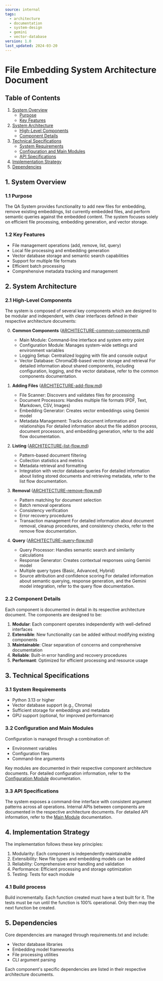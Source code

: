 ```yaml
---
source: internal
tags:
  - architecture
  - documentation
  - system-design
  - gemini
  - vector-database
version: 1.0
last_updated: 2024-03-20
---
```


# File Embedding System Architecture Document

## Table of Contents

1. [System Overview](#1-system-overview)
   - [Purpose](#11-purpose)
   - [Key Features](#12-key-features)
2. [System Architecture](#2-system-architecture)
   - [High-Level Components](#21-high-level-components)
   - [Component Details](#22-component-details)
3. [Technical Specifications](#3-technical-specifications)
   - [System Requirements](#31-system-requirements)
   - [Configuration and Main Modules](#32-configuration-and-main-modules)
   - [API Specifications](#33-api-specifications)
4. [Implementation Strategy](#4-implementation-strategy)
5. [Dependencies](#5-dependencies)

## 1. System Overview

### 1.1 Purpose
The QA System provides functionality to add new files for embedding, remove existing embeddings, list currently embedded files, and perform semantic queries against the embedded content. The system focuses solely on efficient file processing, embedding generation, and vector storage.

### 1.2 Key Features
- File management operations (add, remove, list, query)
- Local file processing and embedding generation
- Vector database storage and semantic search capabilities
- Support for multiple file formats
- Efficient batch processing
- Comprehensive metadata tracking and management

## 2. System Architecture

### 2.1 High-Level Components

The system is composed of several key components which are designed to be modular and independent, with clear interfaces defined in their respective architecture documents:

0. **Common Components** ([ARCHITECTURE-common-components.md](ARCHITECTURE-common-components.md))
   - Main Module: Command-line interface and system entry point
   - Configuration Module: Manages system-wide settings and environment variables
   - Logging Setup: Centralized logging with file and console output
   - Vector Database: ChromaDB-based vector storage and retrieval
   For detailed information about shared components, including configuration, logging, and the vector database, refer to the common components documentation.

1. **Adding Files** ([ARCHITECTURE-add-flow.md](ARCHITECTURE-add-flow.md))
   - File Scanner: Discovers and validates files for processing
   - Document Processors: Handles multiple file formats (PDF, Text, Markdown, CSV, Images)
   - Embedding Generator: Creates vector embeddings using Gemini model
   - Metadata Management: Tracks document information and relationships
   For detailed information about the file addition process, document processors, and embedding generation, refer to the add flow documentation.

2. **Listing** ([ARCHITECTURE-list-flow.md](ARCHITECTURE-list-flow.md))
   - Pattern-based document filtering
   - Collection statistics and metrics
   - Metadata retrieval and formatting
   - Integration with vector database queries
   For detailed information about listing stored documents and retrieving metadata, refer to the list flow documentation.

3. **Removal** ([ARCHITECTURE-remove-flow.md](ARCHITECTURE-remove-flow.md))
   - Pattern matching for document selection
   - Batch removal operations
   - Consistency verification
   - Error recovery procedures
   - Transaction management
   For detailed information about document removal, cleanup procedures, and consistency checks, refer to the remove flow documentation.

4. **Query** ([ARCHITECTURE-query-flow.md](ARCHITECTURE-query-flow.md))
   - Query Processor: Handles semantic search and similarity calculations
   - Response Generator: Creates contextual responses using Gemini model
   - Multiple query types (Basic, Advanced, Hybrid)
   - Source attribution and confidence scoring
   For detailed information about semantic querying, response generation, and the Gemini model integration, refer to the query flow documentation.

### 2.2 Component Details

Each component is documented in detail in its respective architecture document. The components are designed to be:

1. **Modular**: Each component operates independently with well-defined interfaces
2. **Extensible**: New functionality can be added without modifying existing components
3. **Maintainable**: Clear separation of concerns and comprehensive documentation
4. **Reliable**: Built-in error handling and recovery procedures
5. **Performant**: Optimized for efficient processing and resource usage

## 3. Technical Specifications

### 3.1 System Requirements
- Python 3.13 or higher
- Vector database support (e.g., Chroma)
- Sufficient storage for embeddings and metadata
- GPU support (optional, for improved performance)

### 3.2 Configuration and Main Modules
Configuration is managed through a combination of:
- Environment variables
- Configuration files
- Command-line arguments

Key modules are documented in their respective component architecture documents. For detailed configuration information, refer to the [Configuration Module](ARCHITECTURE-common-components.md#3-configuration-module) documentation.

### 3.3 API Specifications
The system exposes a command-line interface with consistent argument patterns across all operations. Internal APIs between components are documented in the respective architecture documents. For detailed API information, refer to the [Main Module](ARCHITECTURE-common-components.md#2-main-module) documentation.

## 4. Implementation Strategy
The implementation follows these key principles:

1. Modularity: Each component is independently maintainable
2. Extensibility: New file types and embedding models can be added
3. Reliability: Comprehensive error handling and validation
4. Performance: Efficient processing and storage optimization
5. Testing: Tests for each module

### 4.1 Build process
Build incrementally.  Each function created must have a test built for it.  The tests must be run until the function is 100% operational.  Only then may the next function be created.

## 5. Dependencies
Core dependencies are managed through requirements.txt and include:
- Vector database libraries
- Embedding model frameworks
- File processing utilities
- CLI argument parsing

Each component's specific dependencies are listed in their respective architecture documents.
